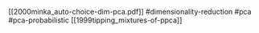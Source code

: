 [[2000minka_auto-choice-dim-pca.pdf]]
#dimensionality-reduction #pca #pca-probabilistic
[[1999tipping_mixtures-of-ppca]]

